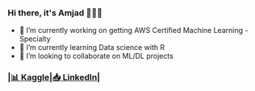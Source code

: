 ### Hi there, it's Amjad 👩🏻‍🏫

<!--
**AmjadAlsulami/amjadalsulami** is a ✨ _special_ ✨ repository because its `README.md` (this file) appears on your GitHub profile.
-->

- 🔭 I’m currently working on getting AWS Certified Machine Learning - Specialty
- 🌱 I’m currently learning Data science with R
- 👯 I’m looking to collaborate on ML/DL projects

### |[📊 Kaggle](https://www.kaggle.com/amjadalsulami)|[📥 LinkedIn](http://www.linkedin.com/in/amjadalsulami)|
